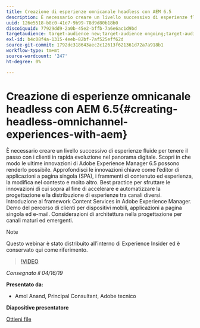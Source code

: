 ```yaml
---
title: Creazione di esperienze omnicanale headless con AEM 6.5
description: È necessario creare un livello successivo di esperienze fluide per tenere il passo con i clienti in rapida evoluzione nel panorama digitale. Scopri in che modo le ultime innovazioni di Adobe Experience Manager 6.5 possono renderlo possibile. Approfondisci le innovazioni chiave come l’editor di applicazioni a pagina singola (SPA), i frammenti di contenuto ed esperienza, la modifica nel contesto e molto altro. Best practice per sfruttare le innovazioni di cui sopra al fine di accelerare e automatizzare la progettazione e la distribuzione di esperienze tra canali diversi. Introduzione al framework Content Services in Adobe Experience Manager. Demo del percorso di clienti per dispositivi mobili, applicazioni a pagina singola ed e-mail. Considerazioni di architettura nella progettazione per canali maturi ed emergenti.
uuid: 126e5518-b8c0-41e7-9b99-78d9d80b18b0
discoiquuid: 77929dd9-2a0b-45e2-bffb-7a6e6ac1d9bd
targetaudience: target-audience new;target-audience ongoing;target-audience upgrader
exl-id: b4c08f4a-1315-4eeb-82bf-7af525eff62d
source-git-commit: 1792dc318643aec2c12613f621361d72a7a918b1
workflow-type: tm+mt
source-wordcount: '247'
ht-degree: 0%

---
```


# Creazione di esperienze omnicanale headless con AEM 6.5{#creating-headless-omnichannel-experiences-with-aem}

È necessario creare un livello successivo di esperienze fluide per tenere il passo con i clienti in rapida evoluzione nel panorama digitale. Scopri in che modo le ultime innovazioni di Adobe Experience Manager 6.5 possono renderlo possibile. Approfondisci le innovazioni chiave come l’editor di applicazioni a pagina singola (SPA), i frammenti di contenuto ed esperienza, la modifica nel contesto e molto altro. Best practice per sfruttare le innovazioni di cui sopra al fine di accelerare e automatizzare la progettazione e la distribuzione di esperienze tra canali diversi. Introduzione al framework Content Services in Adobe Experience Manager. Demo del percorso di clienti per dispositivi mobili, applicazioni a pagina singola ed e-mail. Considerazioni di architettura nella progettazione per canali maturi ed emergenti.

>[!NOTE]
>
>Questo webinar è stato distribuito all’interno di Experience Insider ed è conservato qui come riferimento.

>[!VIDEO](https://video.tv.adobe.com/v/27088/?quality=9)

*Consegnato il 04/16/19*

**Presentato da:**

* Amol Anand, Principal Consultant, Adobe tecnico

**Diapositive presentatore**

[Ottieni file](assets/headless-omnichannelwebinar04162019.pdf)
